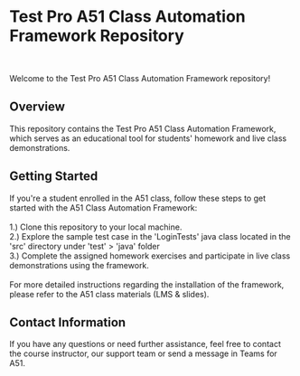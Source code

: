 <h1>Test Pro A51 Class Automation Framework Repository</h1><br>

Welcome to the Test Pro A51 Class Automation Framework repository! <br>

<h2>Overview</h2>
This repository contains the Test Pro A51 Class Automation Framework, which serves as an educational tool for students' homework and live class demonstrations.

<h2>Getting Started</h2>
If you're a student enrolled in the A51 class, follow these steps to get started with the A51 Class Automation Framework:<br><br>
1.) Clone this repository to your local machine. <br>
2.) Explore the sample test case in the 'LoginTests' java class located in the 'src' directory under 'test' > 'java' folder <br>
3.) Complete the assigned homework exercises and participate in live class demonstrations using the framework. <br><br>
For more detailed instructions regarding the installation of the framework, please refer to the A51 class materials (LMS & slides).

<h2>Contact Information</h2>
If you have any questions or need further assistance, feel free to contact the course instructor, our support team or send a message in Teams for A51.  
